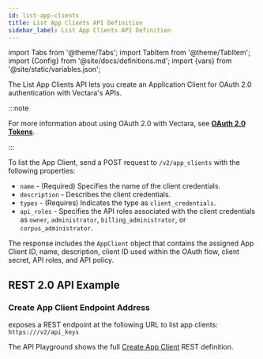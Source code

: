 ```yaml
---
id: list-app-clients
title: List App Clients API Definition
sidebar_label: List App Clients API Definition
---
```


import Tabs from '@theme/Tabs';
import TabItem from '@theme/TabItem';
import {Config} from '@site/docs/definitions.md';
import {vars} from '@site/static/variables.json';

The List App Clients API lets you create an Application Client for OAuth 2.0 
authentication with Vectara's APIs.

:::note

For more information about using OAuth 2.0 with Vectara, see 
[**OAuth 2.0 Tokens**](/docs/learn/authentication/oauth-2).

:::

To list the App Client, send a POST request to `/v2/app_clients` with the 
following properties:

* `name` - (Required) Specifies the name of the client credentials.
* `description` - Describes the client credentials.
* `types` - (Requires) Indicates the type as `client_credentials`.
* `api_roles` - Specifies the API roles associated with the client credentials 
  as `owner`, `administrator`, `billing_administrator`, or `corpus_administrator`.

The response includes the `AppClient` object that contains the assigned App 
Client ID, name, description, client ID used within the OAuth flow, client 
secret, API roles, and API policy.

## REST 2.0 API Example

### Create App Client Endpoint Address

<Config v="names.product"/> exposes a REST endpoint at the following URL
to list app clients:
<code>https://<Config v="domains.rest.indexing"/>/v2/api_keys</code>

The API Playground shows the full [Create App Client](/docs/rest-api/create-app-client) REST definition.
